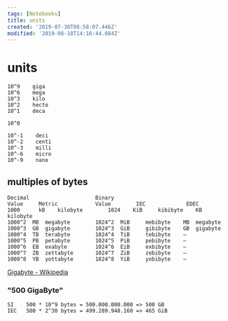 ```yaml
---
tags: [Notebooks]
title: units
created: '2019-07-30T08:58:07.446Z'
modified: '2019-08-18T14:16:44.084Z'
---
```


# units

```
10^9    giga
10^6    mega
10^3    kilo
10^2    hecto
10^1    deca

10^0

10^-1    deci
10^-2    centi
10^-3    milli
10^-6    micro
10^-9    nano
```

## multiples of bytes

```
Decimal                     Binary
Value 	  Metric            Value 	     IEC 	         EDEC
1000 	  kB 	kilobyte        1024  	KiB 	kibibyte 	KB 	kilobyte
1000^2 	MB 	megabyte        1024^2 	MiB 	mebibyte 	MB 	megabyte
1000^3 	GB 	gigabyte        1024^3 	GiB 	gibibyte 	GB 	gigabyte
1000^4 	TB 	terabyte        1024^4 	TiB 	tebibyte 	–
1000^5 	PB 	petabyte        1024^5 	PiB 	pebibyte 	–
1000^6 	EB 	exabyte         1024^6 	EiB 	exbibyte 	–
1000^7 	ZB 	zettabyte       1024^7 	ZiB 	zebibyte 	–
1000^8 	YB 	yottabyte       1024^8 	YiB 	yobibyte 	– 
```
[Gigabyte - Wikipedia](https://en.wikipedia.org/wiki/Gigabyte)


### "500 GigaByte"

```
SI    500 * 10^9 bytes = 500.000.000.000 => 500 GB
IEC   500 * 2^30 bytes = 499.289.948.160 => 465 GiB
```
